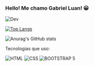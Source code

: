 ### Hello! Me chamo Gabriel Luan! 😀
![Dev](https://img.shields.io/badge/Gabriel_Luan-0A0A0A?style=for-the-badge&logo=devdotto&logoColor=white)

[![Top Langs](https://github-readme-stats.vercel.app/api/top-langs/?username=DevGabryel&hide_progress=true)](https://github.com/anuraghazra/github-readme-stats)

![Anurag's GitHub stats](https://github-readme-stats.vercel.app/api?username=DevGabryel&show_icons=true&theme=tokyonight)  

Tecnologias que uso:

![HTML](https://img.shields.io/badge/HTML5-E34F26?style=for-the-badge&logo=html5&logoColor=white)
![CSS](https://img.shields.io/badge/CSS3-1572B6?style=for-the-badge&logo=css3&logoColor=white)
![BOOTSTRAP 5](https://img.shields.io/badge/Bootstrap-563D7C?style=for-the-badge&logo=bootstrap&logoColor=white)



